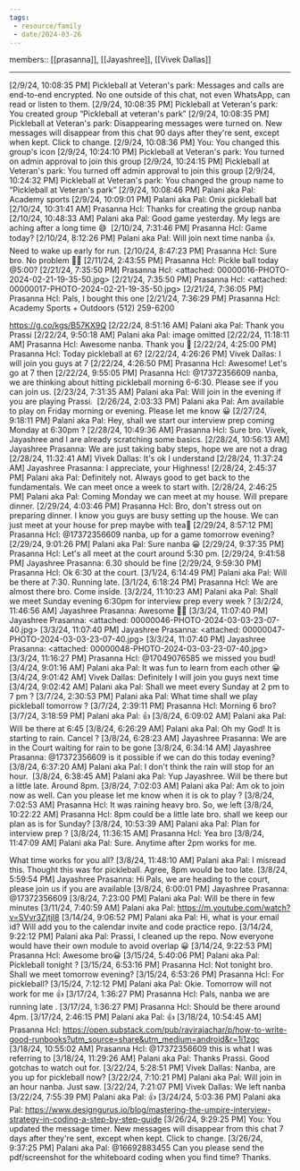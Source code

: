 ```yaml
---
tags: 
 - resource/family
 - date/2024-03-26
---
```


members:: [[prasanna]], [[Jayashree]], [[Vivek Dallas]]


-----
[2/9/24, 10:08:35 PM] Pickleball at Veteran's park: ‎Messages and calls are end-to-end encrypted. No one outside of this chat, not even WhatsApp, can read or listen to them.
[2/9/24, 10:08:35 PM] Pickleball at Veteran's park: ‎You created group “Pickleball at veteran's park”
[2/9/24, 10:08:35 PM] Pickleball at Veteran's park: ‎‎‎Disappearing messages were turned on. ‎New messages will disappear from this chat ‎90 days after they're sent, except when kept. ‎Click to change.
[2/9/24, 10:08:36 PM] ‎You: ‎‎You changed this group's icon
[2/9/24, 10:24:10 PM] Pickleball at Veteran's park: ‎You turned on admin approval to join this group
[2/9/24, 10:24:15 PM] Pickleball at Veteran's park: ‎You turned off admin approval to join this group
[2/9/24, 10:24:32 PM] Pickleball at Veteran's park: ‎You changed the group name to “Pickleball at Veteran's park”
[2/9/24, 10:08:46 PM] Palani aka Pal: Academy sports
[2/9/24, 10:09:01 PM] Palani aka Pal: Onix pickleball bat
[2/10/24, 10:31:41 AM] Prasanna Hcl: Thanks for creating the group nanba
[2/10/24, 10:48:33 AM] Palani aka Pal: Good game yesterday. My legs are aching after a long time 😅 ‎<This message was edited>
[2/10/24, 7:31:46 PM] Prasanna Hcl: Game today?
[2/10/24, 8:12:26 PM] Palani aka Pal: Will join next time nanba 👍. Need to wake up early for run.
[2/10/24, 8:47:23 PM] Prasanna Hcl: Sure bro. No problem 👍🏻
[2/11/24, 2:43:55 PM] Prasanna Hcl: Pickle ball today @5:00?
‎[2/21/24, 7:35:50 PM] Prasanna Hcl: ‎<attached: 00000016-PHOTO-2024-02-21-19-35-50.jpg>
‎[2/21/24, 7:35:50 PM] Prasanna Hcl: ‎<attached: 00000017-PHOTO-2024-02-21-19-35-50.jpg>
[2/21/24, 7:36:05 PM] Prasanna Hcl: Pals, I bought this one
[2/21/24, 7:36:29 PM] Prasanna Hcl: Academy Sports + Outdoors
(512) 259-6200

 https://g.co/kgs/B57KX9Q
[2/22/24, 8:51:16 AM] Palani aka Pal: Thank you Prassi
‎[2/22/24, 9:50:18 AM] Palani aka Pal: ‎image omitted
[2/22/24, 11:18:11 AM] Prasanna Hcl: Awesome nanba. Thank you 🙂
[2/22/24, 4:25:00 PM] Prasanna Hcl: Today pickleball at 6?
[2/22/24, 4:26:26 PM] Vivek Dallas: I will join you guys at 7
[2/22/24, 4:26:50 PM] Prasanna Hcl: Awesome! Let's go at 7 then
[2/22/24, 9:55:05 PM] Prasanna Hcl: @17372356609 nanba, we are thinking about hitting pickleball morning 6-6:30. Please see if you can join us.
[2/23/24, 7:31:35 AM] Palani aka Pal: Will join in the evening if you are playing Prassi. ‎<This message was edited>
[2/26/24, 2:03:33 PM] Palani aka Pal: Am available to play on Friday morning or evening. Please let me know 😀
[2/27/24, 9:18:11 PM] Palani aka Pal: Hey, shall we start our interview prep coming Monday at 6:30pm ?
[2/28/24, 10:49:36 AM] Prasanna Hcl: Sure bro. Vivek, Jayashree and I are already scratching some basics.
[2/28/24, 10:56:13 AM] Jayashree Prasanna: We are just taking baby steps, hope we are not a drag
[2/28/24, 11:32:41 AM] Vivek Dallas: It's ok I understand
[2/28/24, 11:37:24 AM] Jayashree Prasanna: I appreciate, your Highness!
[2/28/24, 2:45:37 PM] Palani aka Pal: Definitely not. Always good to get back to the fundamentals. We can meet once a week to start with.
[2/28/24, 2:46:25 PM] Palani aka Pal: Coming Monday we can meet at my house. Will prepare dinner.
[2/29/24, 4:03:46 PM] Prasanna Hcl: Bro, don't stress out on preparing dinner. I know you guys are busy setting up the house. We can just meet at your house for prep maybe with tea🙂
[2/29/24, 8:57:12 PM] Prasanna Hcl: @17372356609 nanba, up for a game tomorrow evening?
[2/29/24, 9:01:26 PM] Palani aka Pal: Sure nanba 😀
[2/29/24, 9:37:35 PM] Prasanna Hcl: Let's all meet at the court around 5:30 pm.
[2/29/24, 9:41:58 PM] Jayashree Prasanna: 6.30 should be fine
[2/29/24, 9:59:30 PM] Prasanna Hcl: Ok 6:30 at the court.
[3/1/24, 6:14:49 PM] Palani aka Pal: Will be there at 7:30. Running late.
[3/1/24, 6:18:24 PM] Prasanna Hcl: We are almost there bro. Come inside.
[3/2/24, 11:10:23 AM] Palani aka Pal: Shall we meet Sunday evening 6:30pm for interview prep every week ?
[3/2/24, 11:46:56 AM] Jayashree Prasanna: Awesome 🙌🏼
‎[3/3/24, 11:07:40 PM] Jayashree Prasanna: ‎<attached: 00000046-PHOTO-2024-03-03-23-07-40.jpg>
‎[3/3/24, 11:07:40 PM] Jayashree Prasanna: ‎<attached: 00000047-PHOTO-2024-03-03-23-07-40.jpg>
‎[3/3/24, 11:07:40 PM] Jayashree Prasanna: ‎<attached: 00000048-PHOTO-2024-03-03-23-07-40.jpg>
[3/3/24, 11:16:27 PM] Prasanna Hcl: @17049076585 we missed you bud!
[3/4/24, 9:01:16 AM] Palani aka Pal: It was fun to learn from each other 😀
[3/4/24, 9:01:42 AM] Vivek Dallas: Definitely I will join you guys next time
[3/4/24, 9:02:42 AM] Palani aka Pal: Shall we meet every Sunday at 2 pm to 7 pm ?
[3/7/24, 2:30:53 PM] Palani aka Pal: What time shall we play pickleball tomorrow ?
[3/7/24, 2:39:11 PM] Prasanna Hcl: Morning 6 bro?
[3/7/24, 3:18:59 PM] Palani aka Pal: 👍
[3/8/24, 6:09:02 AM] Palani aka Pal: Will be there at 6:45
[3/8/24, 6:26:29 AM] Palani aka Pal: Oh my God! It is starting to rain. Cancel ?
[3/8/24, 6:28:23 AM] Jayashree Prasanna: We are in the Court waiting for rain to be gone
[3/8/24, 6:34:14 AM] Jayashree Prasanna: @17372356609 is it possible if we can do this today evening?
[3/8/24, 6:37:20 AM] Palani aka Pal: I don't think the rain will stop for an hour. ‎<This message was edited>
[3/8/24, 6:38:45 AM] Palani aka Pal: Yup Jayashree. Will be there but a little late. Around 8pm.
[3/8/24, 7:02:03 AM] Palani aka Pal: Am ok to join now as well. Can you please let me know when it is ok to play ?
[3/8/24, 7:02:53 AM] Prasanna Hcl: It was raining heavy bro. So, we left
[3/8/24, 10:22:22 AM] Prasanna Hcl: 8pm could be a little late bro. 
shall we keep our plan as is for Sunday?
[3/8/24, 10:53:39 AM] Palani aka Pal: Plan for interview prep ?
[3/8/24, 11:36:15 AM] Prasanna Hcl: Yea bro
[3/8/24, 11:47:09 AM] Palani aka Pal: Sure. Anytime after 2pm works for me. 

What time works for you all?
[3/8/24, 11:48:10 AM] Palani aka Pal: I misread this. Thought this was for pickleball. Agree, 8pm would be too late.
[3/8/24, 5:59:54 PM] Jayashree Prasanna: Hi Pals, we are heading to the court, please join us if you are available
[3/8/24, 6:00:01 PM] Jayashree Prasanna: @17372356609
[3/8/24, 7:23:00 PM] Palani aka Pal: Will be there in few minutes
[3/11/24, 7:40:59 AM] Palani aka Pal: https://m.youtube.com/watch?v=SVvr3ZjtjI8
[3/14/24, 9:06:52 PM] Palani aka Pal: Hi, what is your email id? Will add you to the calendar invite and code practice repo.
[3/14/24, 9:22:12 PM] Palani aka Pal: Prassi, I cleaned up the repo. Now everyone would have their own module to avoid overlap 😀
[3/14/24, 9:22:53 PM] Prasanna Hcl: Awesome bro😀
[3/15/24, 5:40:06 PM] Palani aka Pal: Pickleball tonight ?
[3/15/24, 6:53:16 PM] Prasanna Hcl: Not tonight bro. Shall we meet tomorrow evening?
[3/15/24, 6:53:26 PM] Prasanna Hcl: For pickleball?
[3/15/24, 7:12:12 PM] Palani aka Pal: Okie. Tomorrow will not work for me 👍
[3/17/24, 1:36:27 PM] Prasanna Hcl: Pals, nanba we are running late .
[3/17/24, 1:36:27 PM] Prasanna Hcl: Should be there around 4pm.
[3/17/24, 2:46:15 PM] Palani aka Pal: 👍
[3/18/24, 10:54:45 AM] Prasanna Hcl: https://open.substack.com/pub/ravirajachar/p/how-to-write-good-runbooks?utm_source=share&utm_medium=android&r=1i1zgc
[3/18/24, 10:55:02 AM] Prasanna Hcl: @17372356609 this is what I was referring to
[3/18/24, 11:29:26 AM] Palani aka Pal: Thanks Prassi. Good gotchas to watch out for.
[3/22/24, 5:28:51 PM] Vivek Dallas: Nanba, are you up for pickleball now?
[3/22/24, 7:10:21 PM] Palani aka Pal: Will join in an hour nanba. Just saw.
[3/22/24, 7:21:07 PM] Vivek Dallas: We left nanba
[3/22/24, 7:55:39 PM] Palani aka Pal: 👍
[3/24/24, 5:03:36 PM] Palani aka Pal: https://www.designgurus.io/blog/mastering-the-umpire-interview-strategy-in-coding-a-step-by-step-guide
[3/26/24, 9:29:25 PM] ‎You: ‎‎‎You updated the message timer. ‎New messages will disappear from this chat ‎7 days after they're sent, except when kept. ‎Click to change.
[3/26/24, 9:37:25 PM] Palani aka Pal: @16692883455 Can you please send the pdf/screenshot for the whiteboard coding when you find time? Thanks.
